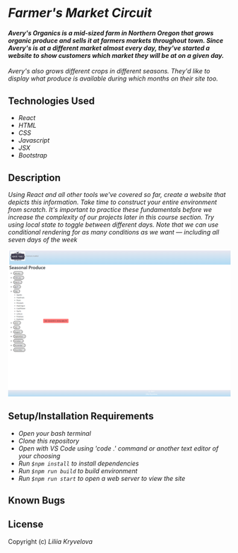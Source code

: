 # _Farmer's Market Circuit_

#### _Avery's Organics is a mid-sized farm in Northern Oregon that grows organic produce and sells it at farmers markets throughout town. Since Avery's is at a different market almost every day, they've started a website to show customers which market they will be at on a given day._

_Avery's also grows different crops in different seasons. They'd like to display what produce is available during which months on their site too._

## Technologies Used

* _React_
* _HTML_
* _CSS_
* _Javascript_
* _JSX_
* _Bootstrap_

## Description

_Using React and all other tools we've covered so far, create a website that depicts this information. Take time to construct your entire environment from scratch. It's important to practice these fundamentals before we increase the complexity of our projects later in this course section._
_Try using local state to toggle between different days. Note that we can use conditional rendering for as many conditions as we want — including all seven days of the week_

![alt text](https://github.com/liliiakryvelova/Farmers_Market_React/blob/main/src/img/screen_img.png)

## Setup/Installation Requirements

* _Open your bash terminal_
* _Clone this repository_
* _Open with VS Code using 'code .' command or another text editor of your choosing_
* _Run `$npm install` to install dependencies_
* _Run `$npm run build` to build environment_
* _Run `$npm run start` to open a web server to view the site_

## Known Bugs



## License



Copyright (c) _Liliia Kryvelova_
